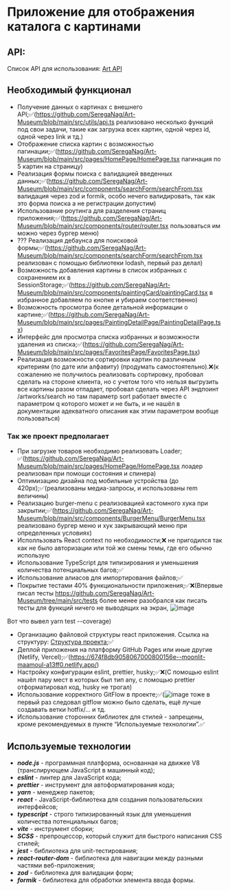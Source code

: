 # Приложение для отображения каталога с картинами

## API:

Список API для использования:
[Art API](https://api.artic.edu/docs/#introduction)

## Необходимый функционал

- Получение данных о картинах с внешнего API;✅(https://github.com/SeregaNag/Art-Museum/blob/main/src/utils/api.ts реализовано несколько функций под свои задачи, такие как загрузка всех картин, одной через id, одной через link и тд.)
- Отображение списка картин с возможностью пагинации;✅(https://github.com/SeregaNag/Art-Museum/blob/main/src/pages/HomePage/HomePage.tsx пагинация по 5 картин на страницу)
- Реализация формы поиска с валидацией введенных данных;✅(https://github.com/SeregaNag/Art-Museum/blob/main/src/components/searchForm/searchFrom.tsx валидация через zod и formik, особо нечего валидировать, так как это форма поиска а не регистрации допустим)
- Использование роутинга для разделения страниц приложения;✅(https://github.com/SeregaNag/Art-Museum/blob/main/src/components/router/router.tsx пользоваться им можно через бургер меню)
- ??? Реализация дебаунса для поисковой формы;✅(https://github.com/SeregaNag/Art-Museum/blob/main/src/components/searchForm/searchFrom.tsx реализован с помощью библиотеки lodash, первый раз делал)
- Возможность добавления картины в список избранных с сохранением их в SessionStorage;✅(https://github.com/SeregaNag/Art-Museum/blob/main/src/components/paintingCard/paintingCard.tsx в избранное добавляем по кнопке и убираем соответственно)
- Возможность просмотра более детальной информации о картине;✅(https://github.com/SeregaNag/Art-Museum/blob/main/src/pages/PaintingDetailPage/PaintingDetailPage.tsx)
- Интерфейс для просмотра списка избранных и возможности удаления из списка;✅(https://github.com/SeregaNag/Art-Museum/blob/main/src/pages/FavoritesPage/FavoritesPage.tsx)
- Реализация возможности сортировки картин по различным критериям (по дате или алфавиту) (продумать самостоятельно).❌(к сожалению не получилось реализовать сортировку, пробовал сделать на стороне клиента, но с учетом того что нельзя выгрузить все картины разом отпадает, пробовал сделать через API эндпоинт /artworks/search но там параметр sort работает вместе с параметром q которого может и не быть, и не нашёл в документации адекватного описания как этим параметром вообще пользоваться)

### Так же проект предполагает

- При загрузке товаров необходимо реализовать Loader; ✅(https://github.com/SeregaNag/Art-Museum/blob/main/src/pages/HomePage/HomePage.tsx лоадер реализован при помощи состояния и спинера)
- Оптимизацию дизайна под мобильные устройства (до 420px);✅(реализованы медиа-запросы, и использованы rem величины)
- Реализацию burger-menu с реализовацией кастомного хука при закрытии;✅(https://github.com/SeregaNag/Art-Museum/blob/main/src/components/BurgerMenu/BurgerMenu.tsx реализовано бургер меню и хук закрывающий меню при определенных условиях)
- Исполльзовать React context по необходимости;❌ не пригодился так как не было авторизации или той же смены темы, где его обычно использую
- Использование TypeScript для типизирования и уменьшения количества потенциальных багов;✅
- Использование алиасов для импортирования файлов;✅
- Покрытие тестами 40% функциональности приложения;✅❌(Впервые писал тесты https://github.com/SeregaNag/Art-Museum/tree/main/src/tests более менее разобрался как писать тесты для функций ничего не выводящих на экран,
![image](https://github.com/user-attachments/assets/e8529c84-0582-401c-b43f-ee7620c62e6f)

Вот что вывел yarn test --coverage)
- Организацию файловой структуры react приложения. Ссылка на структуру: [Структура проекта](https://github.com/mkrivel/structure);✅
- Деплой приложения на платформу GitHub Pages или иные другие (Netlify, Vercel);✅(https://674f8db9058067000800156e--moonlit-maamoul-a13ff0.netlify.app/)
- Настройку конфигурации eslint, prettier, husky;✅❌(С помощью eslint нашёл пару мест в которых был тип any, с помощью prettier отформатировал код, husky не трогал)
- Использование корректного GitFlow в проекте;✅(![image](https://github.com/user-attachments/assets/9a401e32-19cf-416f-a075-36cd3d51479a) тоже в первый раз следовал gitflow можно было сделать, ещё лучше создавать ветки hotfix/... и тд.
- Использование сторонних библиотек для стилей - запрещены, кроме рекомендуемых в пункте “Используемые технологии”.✅

## Используемые технологии

- **_node.js_** - программная платформа, основанная на движке V8 (транслирующем JavaScript в машинный код);
- **_eslint_** - линтер для JavaScript кода;
- **_prettier_** - инструмент для автоформатирования кода;
- **_yarn_** - менеджер пакетов;
- **_react_** - JavaScript-библиотека для создания пользовательских интерфейсов;
- **_typescript_** - строго типизированный язык для уменьшения количества потенциальных багов;
- **_vite_** - инструмент сборки;
- **_SCSS_** - препроцессор, который служит для быстрого написания CSS стилей;
- **_jest_** - библиотека для unit-тестирования;
- **_react-router-dom_** - библиотека для навигации между разными частями веб-приложения;
- **_zod_** - библиотека для валидации форм;
- **_formik_** - библиотека для обработки элемента ввода формы.

